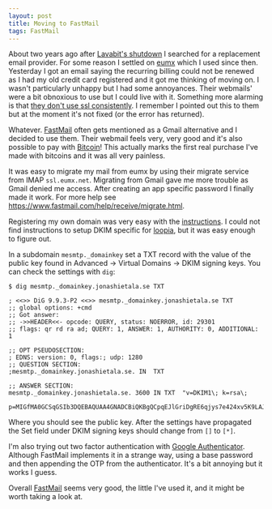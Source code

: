 ```yaml
---
layout: post
title: Moving to FastMail
tags: FastMail
---
```


About two years ago after [Lavabit's shutdown][lavabit] I searched for a replacement email provider. For some reason I settled on [eumx][] which I used since then. Yesterday I got an email saying the recurring billing could not be renewed as I had my old credit card registered and it got me thinking of moving on. I wasn't particularly unhappy but I had some annoyances. Their webmails' were a bit obnoxious to use but I could live with it. Something more alarming is that [they don't use ssl consistently][eumx_support]. I remember I pointed out this to them but at the moment it's not fixed (or the error has returned).

Whatever. [FastMail][] often gets mentioned as a Gmail alternative and I decided to use them. Their webmail feels very, very good and it's also possible to pay with [Bitcoin][]! This actually marks the first real purchase I've made with bitcoins and it was all very painless.

It was easy to migrate my mail from eumx by using their migrate service from IMAP `ssl.eumx.net`. Migrating from Gmail gave me more trouble as Gmail denied me access. After creating an app specific password I finally made it work. For more help see <https://www.fastmail.com/help/receive/migrate.html>.

Registering my own domain was very easy with the [instructions][domain]. I could not find instructions to setup DKIM specific for [loopia][], but it was easy enough to figure out.

In a subdomain `mesmtp._domainkey` set a TXT record with the value of the public key found in Advanced -> Virtual Domains -> DKIM signing keys.  You can check the settings with `dig`:

```{.bash}
$ dig mesmtp._domainkey.jonashietala.se TXT

; <<>> DiG 9.9.3-P2 <<>> mesmtp._domainkey.jonashietala.se TXT
;; global options: +cmd
;; Got answer:
;; ->>HEADER<<- opcode: QUERY, status: NOERROR, id: 29301
;; flags: qr rd ra ad; QUERY: 1, ANSWER: 1, AUTHORITY: 0, ADDITIONAL: 1

;; OPT PSEUDOSECTION:
; EDNS: version: 0, flags:; udp: 1280
;; QUESTION SECTION:
;mesmtp._domainkey.jonashietala.se. IN	TXT

;; ANSWER SECTION:
mesmtp._domainkey.jonashietala.se. 3600	IN TXT	"v=DKIM1\; k=rsa\; 
    p=MIGfMA0GCSqGSIb3DQEBAQUAA4GNADCBiQKBgQCpqEJlGriDgRE6qjys7e424xv5K9LAJrvTQ8/K8Lj4h
```

Where you should see the public key. After the settings have propagated the Set field under DKIM signing keys should change from `[]` to `[*]`.

I'm also trying out two factor authentication with [Google Authenticator][gauth]. Although FastMail implements it in a strange way, using a base password and then appending the OTP from the authenticator. It's a bit annoying but it works I guess.

Overall [FastMail][] seems very good, the little I've used it, and it might be worth taking a look at.

[lavabit]: https://en.wikipedia.org/wiki/Lavabit "Lavabit's history"
[eumx]: http://www.eumx.net "eumx.net"
[eumx_support]: http://www.eumx.net/contact.php "eumx.net support"
[FastMail]: https://www.fastmail.com/ "FastMail"
[bitcoin]: https://en.wikipedia.org/wiki/Bitcoin "Bitcoin"
[loopia]: https://loopia.se "Loopia"
[domain]: https://www.fastmail.com/help/receive/domains.html "Custom domain with FastMail"
[gauth]: https://en.wikipedia.org/wiki/Google_Authenticator "Google Authenticator"

